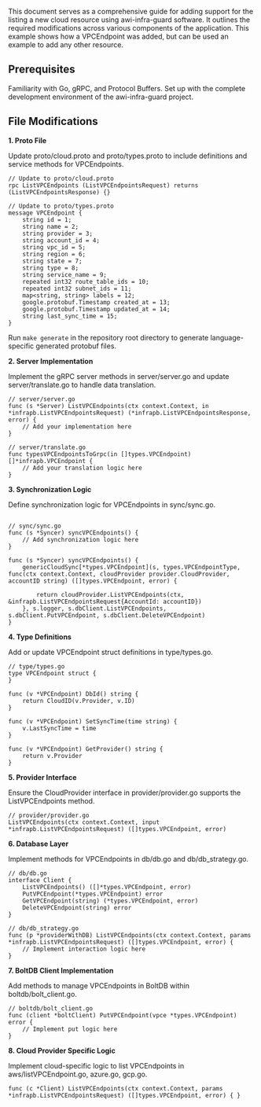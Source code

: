 
This document serves as a comprehensive guide for adding support for the listing a new cloud resource using awi-infra-guard software. It outlines the required modifications across various components of the application. This example shows how a VPCEndpoint was added, but can be used an example to add any other resource.


## Prerequisites

Familiarity with Go, gRPC, and Protocol Buffers.
Set up with the complete development environment of the awi-infra-guard project.

## File Modifications

 **1. Proto File**

Update proto/cloud.proto and proto/types.proto to include definitions and service methods for VPCEndpoints.

```
// Update to proto/cloud.proto
rpc ListVPCEndpoints (ListVPCEndpointsRequest) returns (ListVPCEndpointsResponse) {}

// Update to proto/types.proto
message VPCEndpoint {
    string id = 1;
    string name = 2;
    string provider = 3;
    string account_id = 4;
    string vpc_id = 5;
    string region = 6;
    string state = 7;
    string type = 8;
    string service_name = 9;
    repeated int32 route_table_ids = 10;
    repeated int32 subnet_ids = 11;
    map<string, string> labels = 12;
    google.protobuf.Timestamp created_at = 13;
    google.protobuf.Timestamp updated_at = 14;
    string last_sync_time = 15;
}
```
Run `make generate` in the repository root directory to generate language-specific generated protobuf files.

**2. Server Implementation**

Implement the gRPC server methods in server/server.go and update server/translate.go to handle data translation.

```
// server/server.go
func (s *Server) ListVPCEndpoints(ctx context.Context, in *infrapb.ListVPCEndpointsRequest) (*infrapb.ListVPCEndpointsResponse, error) {
    // Add your implementation here
}

// server/translate.go
func typesVPCEndpointsToGrpc(in []types.VPCEndpoint) []*infrapb.VPCEndpoint {
    // Add your translation logic here
}
```

**3. Synchronization Logic**

Define synchronization logic for VPCEndpoints in sync/sync.go.

```

// sync/sync.go
func (s *Syncer) syncVPCEndpoints() {
    // Add synchronization logic here
}

func (s *Syncer) syncVPCEndpoints() {
	genericCloudSync[*types.VPCEndpoint](s, types.VPCEndpointType, func(ctx context.Context, cloudProvider provider.CloudProvider, accountID string) ([]types.VPCEndpoint, error) {

		return cloudProvider.ListVPCEndpoints(ctx, &infrapb.ListVPCEndpointsRequest{AccountId: accountID})
	}, s.logger, s.dbClient.ListVPCEndpoints, s.dbClient.PutVPCEndpoint, s.dbClient.DeleteVPCEndpoint)
}
```

**4. Type Definitions**

Add or update VPCEndpoint struct definitions in type/types.go.

```
// type/types.go
type VPCEndpoint struct {
}

func (v *VPCEndpoint) DbId() string {
	return CloudID(v.Provider, v.ID)
}

func (v *VPCEndpoint) SetSyncTime(time string) {
	v.LastSyncTime = time
}

func (v *VPCEndpoint) GetProvider() string {
	return v.Provider
}

```

**5. Provider Interface**

Ensure the CloudProvider interface in provider/provider.go supports the ListVPCEndpoints method.

```
// provider/provider.go
ListVPCEndpoints(ctx context.Context, input *infrapb.ListVPCEndpointsRequest) ([]types.VPCEndpoint, error)
```

**6. Database Layer**

Implement methods for VPCEndpoints in db/db.go and db/db_strategy.go.

```
// db/db.go
interface Client {
    ListVPCEndpoints() ([]*types.VPCEndpoint, error)
    PutVPCEndpoint(*types.VPCEndpoint) error
    GetVPCEndpoint(string) (*types.VPCEndpoint, error)
    DeleteVPCEndpoint(string) error
}

// db/db_strategy.go
func (p *providerWithDB) ListVPCEndpoints(ctx context.Context, params *infrapb.ListVPCEndpointsRequest) ([]types.VPCEndpoint, error) {
    // Implement interaction logic here
}

```

**7. BoltDB Client Implementation**

Add methods to manage VPCEndpoints in BoltDB within boltdb/bolt_client.go.

```
// boltdb/bolt_client.go
func (client *boltClient) PutVPCEndpoint(vpce *types.VPCEndpoint) error {
    // Implement put logic here
}
```

**8. Cloud Provider Specific Logic**

Implement cloud-specific logic to list VPCEndpoints in aws/listVPCEndpoint.go, azure.go, gcp.go.

```
func (c *Client) ListVPCEndpoints(ctx context.Context, params *infrapb.ListVPCEndpointsRequest) ([]types.VPCEndpoint, error) { }
```

